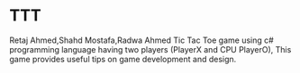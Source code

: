 # TTT
Retaj Ahmed,Shahd Mostafa,Radwa Ahmed
Tic Tac Toe game using c# programming language  having two players (PlayerX and CPU PlayerO),  This game provides useful tips on game development and design.
